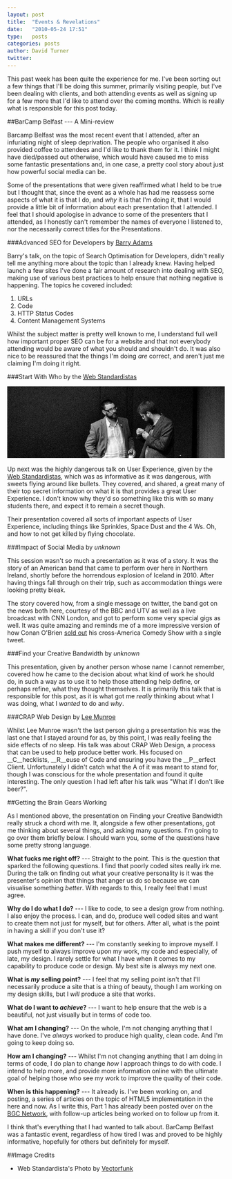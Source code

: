 ```yaml
---
layout: post
title:  "Events & Revelations"
date:   "2010-05-24 17:51"
type:   posts
categories: posts
author: David Turner
twitter:
---
```

This past week has been quite the experience for me. I've been sorting out a few things that I'll be doing this summer, primarily visiting people, but I've been dealing with clients, and both attending events as well as signing up for a few more that I'd like to attend over the coming months. Which is really what is responsible for this post today.

##BarCamp Belfast --- A Mini-review

Barcamp Belfast was the most recent event that I attended, after an infuriating night of sleep deprivation. The people who organised it also provided coffee to attendees and I'd like to thank them for it. I think I might have died/passed out otherwise, which would have caused me to miss some fantastic presentations and, in one case, a pretty cool story about just how powerful social media can be.

Some of the presentations that were given reaffirmed what I held to be true but I thought that, since the event as a whole has had me reassess some aspects of what it is that I do, and *why* it is that I'm doing it, that I would provide a little bit of information about each presentation that I attended. I feel that I should apologise in advance to some of the presenters that I attended, as I honestly can't remember the names of everyone I listened to, nor the necessarily correct titles for the Presentations.

###Advanced SEO for Developers by [Barry Adams][2]

Barry's talk, on the topic of Search Optimisation for Developers, didn't really tell me anything more about the topic than I already knew. Having helped launch a few sites I've done a fair amount of research into dealing with SEO, making use of various best practices to help ensure that nothing negative is happening. The topics he covered included:

1. URLs
2. Code
3. HTTP Status Codes
4. Content Management Systems


Whilst the subject matter is pretty well known to me, I understand full well how important proper SEO can be for a website and that not everybody attending would be aware of what you should and shouldn't do. It was also nice to be reassured that the things I'm doing *are* correct, and aren't just me claiming I'm doing it right.

###Start With Who by the [Web Standardistas][3]

![Web Standardistas][i1]

Up next was the highly dangerous talk on User Experience, given by the [Web Standardistas][3], which was as informative as it was dangerous, with sweets flying around like bullets. They covered, and shared, a great many of their top secret information on what it is that provides a great User Experience. I don't know why they'd so something like this with so many students there, and expect it to remain a secret though.

Their presentation covered all sorts of important aspects of User Experience, including things like Sprinkles, Space Dust and the 4 Ws. Oh, and how to not get killed by flying chocolate.

###Impact of Social Media by *unknown*

This session wasn't so much a presentation as it was of a story. It was the story of an American band that came to perform over here in Northern Ireland, shortly before the horrendous explosion of Iceland in 2010. After having things fall through on their trip, such as accommodation things were looking pretty bleak.

The story covered how, from a single message on twitter, the band got on the news both here, courtesy of the BBC and UTV as well as a live broadcast with CNN London, and got to perform some very special gigs as well. It was quite amazing and reminds me of a more impressive version of how Conan O'Brien [sold out][4] his cross-America Comedy Show with a single tweet.

###Find your Creative Bandwidth by *unknown*

This presentation, given by another person whose name I cannot remember, covered how he came to the decision about what kind of work he should do, in such a way as to use it to help those attending help define, or perhaps refine, what they thought themselves. It is primarily this talk that is responsible for this post, as it is what got me *really* thinking about what I was doing, what I *wanted* to do and *why*.

###CRAP Web Design by [Lee Munroe][5]

Whilst Lee Munroe wasn't the last person giving a presentation his was the last one that I stayed around for as, by this point, I was really feeling the side effects of no sleep. His talk was about CRAP Web Design, a process that can be used to help produce better work. His focused on __C__hecklists, __R__euse of Code and ensuring you have the __P__erfect Client. Unfortunately I didn't catch what the A of it was meant to stand for, though I was conscious for the whole presentation and found it quite interesting. The only question I had left after his talk was "What if I don't like beer?".

##Getting the Brain Gears Working

As I mentioned above, the presentation on Finding your Creative Bandwidth really struck a chord with me. It, alongside a few other presentations, got me thinking about several things, and asking many questions. I'm going to go over them briefly below. I should warn you, some of the questions have some pretty strong language.

__What fucks me right off?__ --- Straight to the point. This is the question that sparked the following questions. I find that poorly coded sites really irk me. During the talk on finding out what your creative personality is it was the presenter's opinion that things that anger us do so because we can visualise something *better*. With regards to this, I really feel that I must agree.

__Why do I do what I do?__ --- I like to code, to see a design grow from nothing. I also enjoy the process. I can, and do, produce well coded sites and want to create them not just for myself, but for others. After all, what is the point in having a skill if you don't use it?

__What makes me different?__ --- I'm constantly seeking to improve myself. I push myself to always improve upon my work, my code and especially, of late, my design. I rarely settle for what I have when it comes to my capability to produce code or design. My best site is always my next one.

__What is *my* selling point?__ --- I feel that my selling point isn't that I'll necessarily produce a site that is a thing of beauty, though I am working on my design skills, but I *will* produce a site that works.

__What do I want to *achieve*?__ --- I want to help ensure that the web is a beautiful, not just visually but in terms of code too.

__What am I changing?__ --- On the whole, I'm not changing anything that I have done. I've *always* worked to produce high quality, clean code. And I'm going to keep doing so.

__How am I changing?__ --- Whilst I'm not changing anything that I am doing in terms of code, I do plan to change *how* I approach things to do with code. I intend to help more, and provide more information online with the ultimate goal of helping those who see my work to improve the quality of their code.

__When is this happening?__ --- It already is. I've been working on, and posting, a series of articles on the topic of HTML5 implementation in the here and now. As I write this, Part 1 has already been posted over on the [BGC Network][6], with follow-up articles being worked on to follow up from it.

I think that's everything that I had wanted to talk about. BarCamp Belfast was a fantastic event, regardless of how tired I was and proved to be highly informative, hopefully for others but definitely for myself.

##Image Credits

- Web Standardista's Photo by [Vectorfunk][c1]

[0]: /events-and-revelations/
[1]: http://www.barcampbelfast.com/
[2]: http://www.greatwebsitesblog.com/
[3]: http://www.webstandardistas.com/
[4]: http://www.thewrap.com/ind-column/coco-go-go-conan-tour-starts-april-15151
[5]: http://www.leemunroe.com/
[6]: /getting-to-grips-with-html5-part-1/

[i1]: /img/web-standardistas.jpg

[c1]: http://vectorfunk.com/